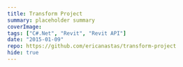 ```yaml
---
title: Transform Project
summary: placeholder summary
coverImage:
tags: ["C#.Net", "Revit", "Revit API"]
date: "2015-01-09"
repo: https://github.com/ericanastas/transform-project
hide: true
---
```

